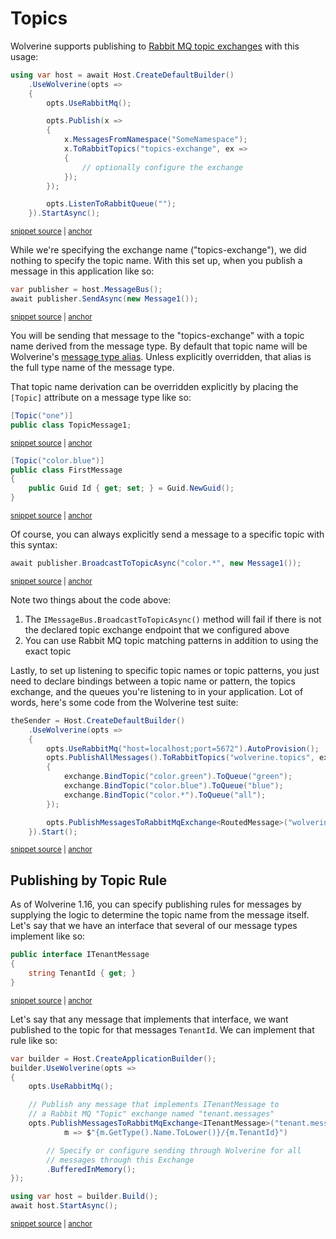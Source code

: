 # Topics

Wolverine supports publishing to [Rabbit MQ topic exchanges](https://www.rabbitmq.com/tutorials/tutorial-one-dotnet.html)
with this usage:

<!-- snippet: sample_publishing_to_rabbit_mq_topics_exchange -->
<a id='snippet-sample_publishing_to_rabbit_mq_topics_exchange'></a>
```cs
using var host = await Host.CreateDefaultBuilder()
    .UseWolverine(opts =>
    {
        opts.UseRabbitMq();

        opts.Publish(x =>
        {
            x.MessagesFromNamespace("SomeNamespace");
            x.ToRabbitTopics("topics-exchange", ex =>
            {
                // optionally configure the exchange
            });
        });

        opts.ListenToRabbitQueue("");
    }).StartAsync();
```
<sup><a href='https://github.com/JasperFx/wolverine/blob/main/src/Transports/RabbitMQ/Wolverine.RabbitMQ.Tests/Samples.cs#L16-L35' title='Snippet source file'>snippet source</a> | <a href='#snippet-sample_publishing_to_rabbit_mq_topics_exchange' title='Start of snippet'>anchor</a></sup>
<!-- endSnippet -->

While we're specifying the exchange name ("topics-exchange"), we did nothing to specify the topic
name. With this set up, when you publish a message in this application like so:

<!-- snippet: sample_sending_topic_routed_message -->
<a id='snippet-sample_sending_topic_routed_message'></a>
```cs
var publisher = host.MessageBus();
await publisher.SendAsync(new Message1());
```
<sup><a href='https://github.com/JasperFx/wolverine/blob/main/src/Transports/RabbitMQ/Wolverine.RabbitMQ.Tests/Samples.cs#L37-L42' title='Snippet source file'>snippet source</a> | <a href='#snippet-sample_sending_topic_routed_message' title='Start of snippet'>anchor</a></sup>
<!-- endSnippet -->

You will be sending that message to the "topics-exchange" with a topic name derived from
the message type. By default that topic name will be Wolverine's [message type alias](/guide/messages.html#message-type-name-or-alias).
Unless explicitly overridden, that alias is the full type name of the message type.

That topic name derivation can be overridden explicitly by placing the `[Topic]` attribute
on a message type like so:

<!-- snippet: sample_using_topic_attribute -->
<a id='snippet-sample_using_topic_attribute'></a>
```cs
[Topic("one")]
public class TopicMessage1;
```
<sup><a href='https://github.com/JasperFx/wolverine/blob/main/src/Testing/CoreTests/Configuration/TopicRoutingTester.cs#L7-L12' title='Snippet source file'>snippet source</a> | <a href='#snippet-sample_using_topic_attribute' title='Start of snippet'>anchor</a></sup>
<a id='snippet-sample_using_topic_attribute-1'></a>
```cs
[Topic("color.blue")]
public class FirstMessage
{
    public Guid Id { get; set; } = Guid.NewGuid();
}
```
<sup><a href='https://github.com/JasperFx/wolverine/blob/main/src/Transports/RabbitMQ/Wolverine.RabbitMQ.Tests/send_by_topics.cs#L397-L405' title='Snippet source file'>snippet source</a> | <a href='#snippet-sample_using_topic_attribute-1' title='Start of snippet'>anchor</a></sup>
<!-- endSnippet -->

Of course, you can always explicitly send a message to a specific topic with this syntax:

<!-- snippet: sample_sending_to_a_specific_topic -->
<a id='snippet-sample_sending_to_a_specific_topic'></a>
```cs
await publisher.BroadcastToTopicAsync("color.*", new Message1());
```
<sup><a href='https://github.com/JasperFx/wolverine/blob/main/src/Transports/RabbitMQ/Wolverine.RabbitMQ.Tests/Samples.cs#L44-L48' title='Snippet source file'>snippet source</a> | <a href='#snippet-sample_sending_to_a_specific_topic' title='Start of snippet'>anchor</a></sup>
<!-- endSnippet -->

Note two things about the code above:

1. The `IMessageBus.BroadcastToTopicAsync()` method will fail if there is not the declared topic
   exchange endpoint that we configured above
2. You can use Rabbit MQ topic matching patterns in addition to using the exact topic

Lastly, to set up listening to specific topic names or topic patterns, you just need to
declare bindings between a topic name or pattern, the topics exchange, and the queues you're listening
to in your application. Lot of words, here's some code from the Wolverine test suite:

<!-- snippet: sample_binding_topics_and_topic_patterns_to_queues -->
<a id='snippet-sample_binding_topics_and_topic_patterns_to_queues'></a>
```cs
theSender = Host.CreateDefaultBuilder()
    .UseWolverine(opts =>
    {
        opts.UseRabbitMq("host=localhost;port=5672").AutoProvision();
        opts.PublishAllMessages().ToRabbitTopics("wolverine.topics", exchange =>
        {
            exchange.BindTopic("color.green").ToQueue("green");
            exchange.BindTopic("color.blue").ToQueue("blue");
            exchange.BindTopic("color.*").ToQueue("all");
        });

        opts.PublishMessagesToRabbitMqExchange<RoutedMessage>("wolverine.topics", m => m.TopicName);
    }).Start();
```
<sup><a href='https://github.com/JasperFx/wolverine/blob/main/src/Transports/RabbitMQ/Wolverine.RabbitMQ.Tests/send_by_topics.cs#L26-L42' title='Snippet source file'>snippet source</a> | <a href='#snippet-sample_binding_topics_and_topic_patterns_to_queues' title='Start of snippet'>anchor</a></sup>
<!-- endSnippet -->

## Publishing by Topic Rule

As of Wolverine 1.16, you can specify publishing rules for messages by supplying
the logic to determine the topic name from the message itself. Let's say that we have
an interface that several of our message types implement like so:

<!-- snippet: sample_rabbit_itenantmessage -->
<a id='snippet-sample_rabbit_itenantmessage'></a>
```cs
public interface ITenantMessage
{
    string TenantId { get; }
}
```
<sup><a href='https://github.com/JasperFx/wolverine/blob/main/src/Transports/RabbitMQ/Wolverine.RabbitMQ.Tests/Samples.cs#L596-L603' title='Snippet source file'>snippet source</a> | <a href='#snippet-sample_rabbit_itenantmessage' title='Start of snippet'>anchor</a></sup>
<!-- endSnippet -->

Let's say that any message that implements that interface, we want published to the 
topic for that messages `TenantId`. We can implement that rule like so:

<!-- snippet: sample_rabbit_topic_rules -->
<a id='snippet-sample_rabbit_topic_rules'></a>
```cs
var builder = Host.CreateApplicationBuilder();
builder.UseWolverine(opts =>
{
    opts.UseRabbitMq();

    // Publish any message that implements ITenantMessage to
    // a Rabbit MQ "Topic" exchange named "tenant.messages"
    opts.PublishMessagesToRabbitMqExchange<ITenantMessage>("tenant.messages",
            m => $"{m.GetType().Name.ToLower()}/{m.TenantId}")

        // Specify or configure sending through Wolverine for all
        // messages through this Exchange
        .BufferedInMemory();
});

using var host = builder.Build();
await host.StartAsync();
```
<sup><a href='https://github.com/JasperFx/wolverine/blob/main/src/Transports/RabbitMQ/Wolverine.RabbitMQ.Tests/Samples.cs#L479-L499' title='Snippet source file'>snippet source</a> | <a href='#snippet-sample_rabbit_topic_rules' title='Start of snippet'>anchor</a></sup>
<!-- endSnippet -->
